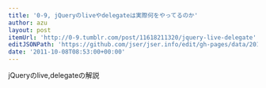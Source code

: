 ```yaml
---
title: '0-9, jQueryのliveやdelegateは実際何をやってるのか'
author: azu
layout: post
itemUrl: 'http://0-9.tumblr.com/post/11618211320/jquery-live-delegate'
editJSONPath: 'https://github.com/jser/jser.info/edit/gh-pages/data/2011/10/index.json'
date: '2011-10-08T08:53:00+00:00'
---
```

jQueryのlive,delegateの解説
